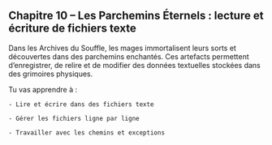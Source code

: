 ## Chapitre 10 – Les Parchemins Éternels : lecture et écriture de fichiers texte

Dans les Archives du Souffle, les mages immortalisent leurs sorts et découvertes dans des parchemins enchantés. Ces artefacts permettent d’enregistrer, de relire et de modifier des données textuelles stockées dans des grimoires physiques.

Tu vas apprendre à :

    - Lire et écrire dans des fichiers texte

    - Gérer les fichiers ligne par ligne

    - Travailler avec les chemins et exceptions
